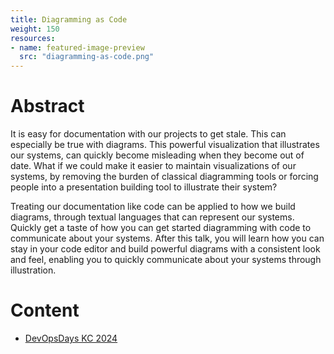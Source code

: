 ```yaml
---
title: Diagramming as Code
weight: 150
resources:
- name: featured-image-preview
  src: "diagramming-as-code.png"
---
```


# Abstract

It is easy for documentation with our projects to get stale. This can especially be true with diagrams. This powerful visualization that illustrates our systems, can quickly become misleading when they become out of date. What if we could make it easier to maintain visualizations of our systems, by removing the burden of classical diagramming tools or forcing people into a presentation building tool to illustrate their system?

Treating our documentation like code can be applied to how we build diagrams, through textual languages that can represent our systems. Quickly get a taste of how you can get started diagramming with code to communicate about your systems. After this talk, you will learn how you can stay in your code editor and build powerful diagrams with a consistent look and feel, enabling you to quickly communicate about your systems through illustration.

# Content

* [DevOpsDays KC 2024](https://devopsdays.org/events/2024-kansas-city/program/carl-chesser-ignite)

